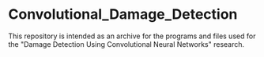 # Convolutional_Damage_Detection
This repository is intended as an archive for the programs and files used for the "Damage Detection Using Convolutional Neural Networks" research.
